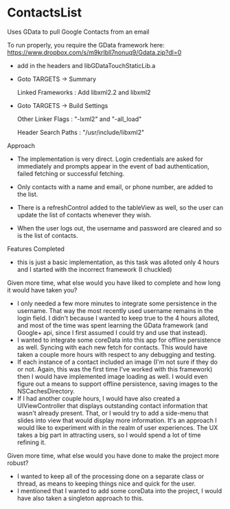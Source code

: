 ContactsList
============

Uses GData to pull Google Contacts from an email

To run properly, you require the GData framework here:
https://www.dropbox.com/s/m9krlbll7nonuq9/Gdata.zip?dl=0

- add in the headers and libGDataTouchStaticLib.a 

- Goto TARGETS -> Summary

   Linked Frameworks : Add libxml2.2 and libxml2
   
- Goto TARGETS -> Build Settings

  Other Linker Flags : "-lxml2" and "-all_load"
   
  Header Search Paths : "/usr/include/libxml2"


Approach

-  The implementation is very direct. Login credentials are asked for immediately and prompts appear in the event of bad authentication, failed fetching or successful fetching.

-  Only contacts with a name and email, or phone number, are added to the list.
-  There is a refreshControl added to the tableView as well, so the user can update the list of contacts whenever they wish.
-  When the user logs out, the username and password are cleared and so is the list of contacts.

Features Completed

- this is just a basic implementation, as this task was alloted only 4 hours and I started with the incorrect framework (I chuckled)

Given more time, what else would you have liked to complete and how long it would have taken you?
- I only needed a few more minutes to integrate some persistence in the username. That way the most recently used username remains in the login field. I didn't because I wanted to keep true to the 4 hours alloted, and most of the time was spent learning the GData framework (and Google+ api, since I first assumed I could try and use that instead).
- I wanted to integrate some coreData into this app for offline persistence as well. Syncing with each new fetch for contacts. This would have taken a couple more hours with respect to any debugging and testing.
- If each instance of a contact included an image (I'm not sure if they do or not. Again, this was the first time I've worked with this framework) then I would have implemented image loading as well. I would even figure out a means to support offline persistence, saving images to the NSCachesDirectory.
- If I had another couple hours, I would have also created a UIViewController that displays outstanding contact information that wasn't already present. That, or I would try to add a side-menu that slides into view that would display more information. It's an approach I would like to experiment with in the realm of user experiences. The UX takes a big part in attracting users, so I would spend a lot of time refining it.

Given more time, what else would you have done to make the project more robust?
- I wanted to keep all of the processing done on a separate class or thread, as means to keeping things nice and quick for the user.
- I mentioned that I wanted to add some coreData into the project, I would have also taken a singleton approach to this.

